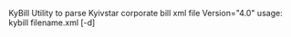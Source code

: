 KyBill
Utility to parse Kyivstar corporate bill xml file Version="4.0"
usage:
kybill filename.xml [-d]
